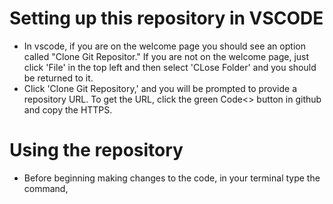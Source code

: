 # Setting up this repository in VSCODE
- In vscode, if you are on the welcome page you should see an option called "Clone Git Repositor." If you are not on the welcome page, just click 'File' in the top left and then select 'CLose Folder' and you should be returned to it.
- Click 'Clone Git Repository,' and you will be prompted to provide a repository URL. To get the URL, click the green Code<> button in github and copy the HTTPS.

# Using the repository
- Before beginning making changes to the code, in your terminal type the command, 

